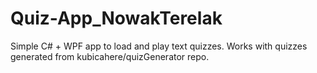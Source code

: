 # Quiz-App_NowakTerelak
Simple C# + WPF app to load and play text quizzes. Works with quizzes generated from kubicahere/quizGenerator repo.
